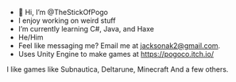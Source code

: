 - 👋 Hi, I’m @TheStickOfPogo
- I enjoy working on weird stuff
- I’m currently learning C#, Java, and Haxe
- He/Him
- Feel like messaging me? Email me at jacksonak2@gmail.com.
- Uses Unity Engine to make games at https://pogoco.itch.io/

 I like games like Subnautica, Deltarune, Minecraft
 And a few others.
